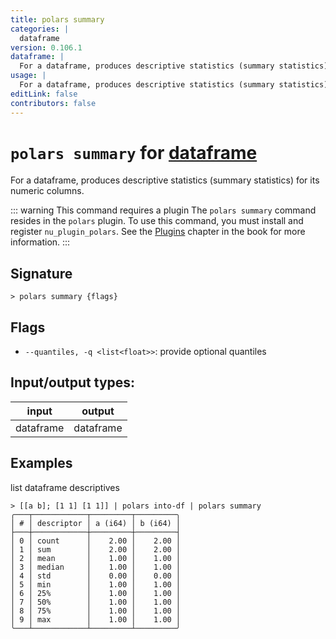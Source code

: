 ```yaml
---
title: polars summary
categories: |
  dataframe
version: 0.106.1
dataframe: |
  For a dataframe, produces descriptive statistics (summary statistics) for its numeric columns.
usage: |
  For a dataframe, produces descriptive statistics (summary statistics) for its numeric columns.
editLink: false
contributors: false
---
```

<!-- This file is automatically generated. Please edit the command in https://github.com/nushell/nushell instead. -->

# `polars summary` for [dataframe](/commands/categories/dataframe.md)

<div class='command-title'>For a dataframe, produces descriptive statistics (summary statistics) for its numeric columns.</div>

::: warning This command requires a plugin
The `polars summary` command resides in the `polars` plugin.
To use this command, you must install and register `nu_plugin_polars`.
See the [Plugins](/book/plugins.html) chapter in the book for more information.
:::


## Signature

```> polars summary {flags} ```

## Flags

 -  `--quantiles, -q <list<float>>`: provide optional quantiles


## Input/output types:

| input     | output    |
| --------- | --------- |
| dataframe | dataframe |
## Examples

list dataframe descriptives
```nu
> [[a b]; [1 1] [1 1]] | polars into-df | polars summary
╭───┬────────────┬─────────┬─────────╮
│ # │ descriptor │ a (i64) │ b (i64) │
├───┼────────────┼─────────┼─────────┤
│ 0 │ count      │    2.00 │    2.00 │
│ 1 │ sum        │    2.00 │    2.00 │
│ 2 │ mean       │    1.00 │    1.00 │
│ 3 │ median     │    1.00 │    1.00 │
│ 4 │ std        │    0.00 │    0.00 │
│ 5 │ min        │    1.00 │    1.00 │
│ 6 │ 25%        │    1.00 │    1.00 │
│ 7 │ 50%        │    1.00 │    1.00 │
│ 8 │ 75%        │    1.00 │    1.00 │
│ 9 │ max        │    1.00 │    1.00 │
╰───┴────────────┴─────────┴─────────╯

```
